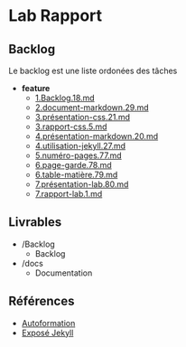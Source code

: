# Lab Rapport

## Backlog

Le backlog est une liste ordonées des tâches

- **feature** 
  - [1.Backlog.18.md](./Backlog/feature/1.Backlog.18.md) 
  - [2.document-markdown.29.md](./Backlog/feature/2.document-markdown.29.md) 
  - [3.présentation-css.21.md](./Backlog/feature/3.présentation-css.21.md) 
  - [3.rapport-css.5.md](./Backlog/feature/3.rapport-css.5.md) 
  - [4.présentation-markdown.20.md](./Backlog/feature/4.présentation-markdown.20.md) 
  - [4.utilisation-jekyll.27.md](./Backlog/feature/4.utilisation-jekyll.27.md) 
  - [5.numéro-pages.77.md](./Backlog/feature/5.numéro-pages.77.md) 
  - [6.page-garde.78.md](./Backlog/feature/6.page-garde.78.md) 
  - [6.table-matière.79.md](./Backlog/feature/6.table-matière.79.md) 
  - [7.présentation-lab.80.md](./Backlog/feature/7.présentation-lab.80.md) 
  - [7.rapport-lab.1.md](./Backlog/feature/7.rapport-lab.1.md) 


## Livrables

- /Backlog
  - Backlog
- /docs
  - Documentation

## Références

- [Autoformation](#) 
- [Exposé Jekyll](https://labs-web.github.io/exposé-jekyll/presentation.html)
